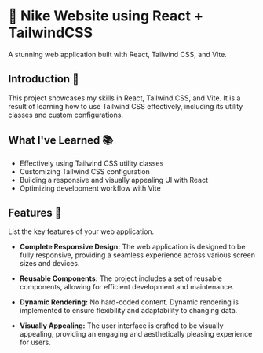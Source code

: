 # 👟 Nike Website using React + TailwindCSS

A stunning web application built with React, Tailwind CSS, and Vite.

## Introduction 🚀

This project showcases my skills in React, Tailwind CSS, and Vite. It is a result of learning how to use Tailwind CSS effectively, including its utility classes and custom configurations.

## What I've Learned 📚

- Effectively using Tailwind CSS utility classes
- Customizing Tailwind CSS configuration
- Building a responsive and visually appealing UI with React
- Optimizing development workflow with Vite

## Features 🌟

List the key features of your web application.

- **Complete Responsive Design:** The web application is designed to be fully responsive, providing a seamless experience across various screen sizes and devices.

- **Reusable Components:** The project includes a set of reusable components, allowing for efficient development and maintenance.

- **Dynamic Rendering:** No hard-coded content. Dynamic rendering is implemented to ensure flexibility and adaptability to changing data.

- **Visually Appealing:** The user interface is crafted to be visually appealing, providing an engaging and aesthetically pleasing experience for users.
